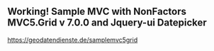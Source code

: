 ## Working! Sample MVC with NonFactors MVC5.Grid v 7.0.0 and Jquery-ui Datepicker
https://geodatendienste.de/samplemvc5grid
